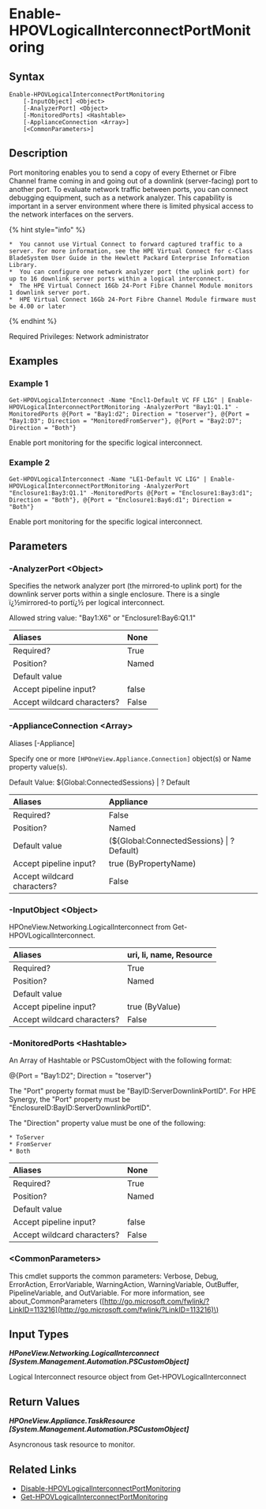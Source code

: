 ﻿---
description: Enable port monitoring for a logical interconnect.
---

# Enable-HPOVLogicalInterconnectPortMonitoring

## Syntax

```text
Enable-HPOVLogicalInterconnectPortMonitoring
    [-InputObject] <Object>
    [-AnalyzerPort] <Object>
    [-MonitoredPorts] <Hashtable>
    [-ApplianceConnection <Array>]
    [<CommonParameters>]
```

## Description

Port monitoring enables you to send a copy of every Ethernet or Fibre Channel frame coming in and going out of a downlink (server-facing) port to another port. To evaluate network traffic between ports, you can connect debugging equipment, such as a network analyzer. This capability is important in a server environment where there is limited physical access to the network interfaces on the servers. 


{% hint style="info" %}

	*  You cannot use Virtual Connect to forward captured traffic to a server. For more information, see the HPE Virtual Connect for c-Class BladeSystem User Guide in the Hewlett Packard Enterprise Information Library. 
	*  You can configure one network analyzer port (the uplink port) for up to 16 downlink server ports within a logical interconnect. 
	*  The HPE Virtual Connect 16Gb 24-Port Fibre Channel Module monitors 1 downlink server port. 
	*  HPE Virtual Connect 16Gb 24-Port Fibre Channel Module firmware must be 4.00 or later 

{% endhint %}

Required Privileges: Network administrator

## Examples

###  Example 1 

```text
Get-HPOVLogicalInterconnect -Name "Encl1-Default VC FF LIG" | Enable-HPOVLogicalInterconnectPortMonitoring -AnalyzerPort "Bay1:Q1.1" -MonitoredPorts @{Port = "Bay1:d2"; Direction = "toserver"}, @{Port = "Bay1:D3"; Direction = "MonitoredFromServer"}, @{Port = "Bay2:D7"; Direction = "Both"}

```

Enable port monitoring for the specific logical interconnect.

###  Example 2 

```text
Get-HPOVLogicalInterconnect -Name "LE1-Default VC LIG" | Enable-HPOVLogicalInterconnectPortMonitoring -AnalyzerPort "Enclosure1:Bay3:Q1.1" -MonitoredPorts @{Port = "Enclosure1:Bay3:d1"; Direction = "Both"}, @{Port = "Enclosure1:Bay6:d1"; Direction = "Both"}

```

Enable port monitoring for the specific logical interconnect.

## Parameters

### -AnalyzerPort &lt;Object&gt;

Specifies the network analyzer port (the mirrored-to uplink port) for the downlink server ports within a single enclosure. There is a single ï¿½mirrored-to portï¿½ per logical interconnect.

Allowed string value:  "Bay1:X6" or "Enclosure1:Bay6:Q1.1"

| Aliases | None |
| :--- | :--- |
| Required? | True |
| Position? | Named |
| Default value |  |
| Accept pipeline input? | false |
| Accept wildcard characters? | False |

### -ApplianceConnection &lt;Array&gt;

Aliases [-Appliance]

Specify one or more `[HPOneView.Appliance.Connection]` object(s) or Name property value(s).

Default Value: ${Global:ConnectedSessions} | ? Default

| Aliases | Appliance |
| :--- | :--- |
| Required? | False |
| Position? | Named |
| Default value | (${Global:ConnectedSessions} &vert; ? Default) |
| Accept pipeline input? | true (ByPropertyName) |
| Accept wildcard characters? | False |

### -InputObject &lt;Object&gt;

HPOneView.Networking.LogicalInterconnect from Get-HPOVLogicalInterconnect.

| Aliases | uri, li, name, Resource |
| :--- | :--- |
| Required? | True |
| Position? | Named |
| Default value |  |
| Accept pipeline input? | true (ByValue) |
| Accept wildcard characters? | False |

### -MonitoredPorts &lt;Hashtable&gt;

An Array of Hashtable or PSCustomObject with the following format:

@{Port = "Bay1:D2"; Direction = "toserver"}

The "Port" property format must be "BayID:ServerDownlinkPortID".  For HPE Synergy, the "Port" property must be "EnclosureID:BayID:ServerDownlinkPortID".

The "Direction" property value must be one of the following:

	* ToServer
	* FromServer
	* Both

| Aliases | None |
| :--- | :--- |
| Required? | True |
| Position? | Named |
| Default value |  |
| Accept pipeline input? | false |
| Accept wildcard characters? | False |

### &lt;CommonParameters&gt;

This cmdlet supports the common parameters: Verbose, Debug, ErrorAction, ErrorVariable, WarningAction, WarningVariable, OutBuffer, PipelineVariable, and OutVariable. For more information, see about\_CommonParameters \([http://go.microsoft.com/fwlink/?LinkID=113216](http://go.microsoft.com/fwlink/?LinkID=113216)\)

## Input Types

_**HPoneView.Networking.LogicalInterconnect [System.Management.Automation.PSCustomObject]**_

Logical Interconnect resource object from Get-HPOVLogicalInterconnect


## Return Values

_**HPOneView.Appliance.TaskResource [System.Management.Automation.PSCustomObject]**_

Asyncronous task resource to monitor.


## Related Links

* [Disable-HPOVLogicalInterconnectPortMonitoring](disable-hpovlogicalinterconnectportmonitoring.md)
* [Get-HPOVLogicalInterconnectPortMonitoring](get-hpovlogicalinterconnectportmonitoring.md)
